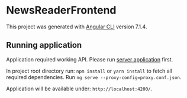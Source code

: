 # NewsReaderFrontend

This project was generated with [Angular CLI](https://github.com/angular/angular-cli) version 7.1.4.

## Running application

Application required working API. Please run [server application](https://github.com/filipdworniczak/news-reader) first.

In project root directory run: `npm install` or `yarn install` to fetch all required dependencies.
Run `ng serve --proxy-config=proxy.conf.json`.

Application will be available under: `http://localhost:4200/`.

